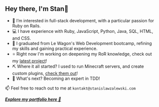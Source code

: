 
## Hey there, I'm Stan🐧

- 👀 I’m interested in full-stack development, with a particular passion for Ruby on Rails.
- 💻 I have experience with Ruby, JavaScript, Python, Java, SQL, HTML, and CSS.
- 🌱 I graduated from Le Wagon's Web Development bootcamp, refining my skills and gaining practical experience.
- ⭐ Right now I'm working on deepening my RoR knowledge, check out my [latest project](https://satellitesaboveme.com)!
- ⛏ Where it all started? I used to run Minecraft servers, and create custom plugins, [check them out](https://www.spigotmc.org/members/mrstanley.863945/)!
- 🚀 What's next? Becoming an expert in TDD!

📫 Feel free to reach out to me at `kontakt@stanislawzalewski.com`

***[Explore my portfolio here  🚀](https://stan-portfolio-92a21856d53c.herokuapp.com/)***


